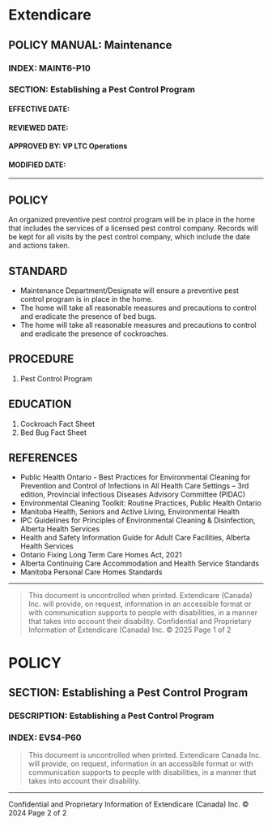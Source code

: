 # Extendicare

## POLICY MANUAL: Maintenance
### INDEX: MAINT6-P10

### SECTION: Establishing a Pest Control Program
#### EFFECTIVE DATE:
#### REVIEWED DATE:
#### APPROVED BY: VP LTC Operations
#### MODIFIED DATE:

----

## POLICY
An organized preventive pest control program will be in place in the home that includes the services of a licensed pest control company. Records will be kept for all visits by the pest control company, which include the date and actions taken.

## STANDARD
- Maintenance Department/Designate will ensure a preventive pest control program is in place in the home.
- The home will take all reasonable measures and precautions to control and eradicate the presence of bed bugs.
- The home will take all reasonable measures and precautions to control and eradicate the presence of cockroaches.

## PROCEDURE
1. Pest Control Program

## EDUCATION
1. Cockroach Fact Sheet
2. Bed Bug Fact Sheet

## REFERENCES
- Public Health Ontario - Best Practices for Environmental Cleaning for Prevention and Control of Infections in All Health Care Settings – 3rd edition, Provincial Infectious Diseases Advisory Committee (PIDAC)
- Environmental Cleaning Toolkit: Routine Practices, Public Health Ontario
- Manitoba Health, Seniors and Active Living, Environmental Health
- IPC Guidelines for Principles of Environmental Cleaning & Disinfection, Alberta Health Services
- Health and Safety Information Guide for Adult Care Facilities, Alberta Health Services
- Ontario Fixing Long Term Care Homes Act, 2021
- Alberta Continuing Care Accommodation and Health Service Standards
- Manitoba Personal Care Homes Standards

----

> This document is uncontrolled when printed. Extendicare (Canada) Inc. will provide, on request, information in an accessible format or with communication supports to people with disabilities, in a manner that takes into account their disability.
> Confidential and Proprietary Information of Extendicare (Canada) Inc. © 2025
> Page 1 of 2

# POLICY

## SECTION: Establishing a Pest Control Program
### DESCRIPTION: Establishing a Pest Control Program
### INDEX: EVS4-P60

> This document is uncontrolled when printed. Extendicare Canada Inc. will provide, on request, information in an accessible format or with communication supports to people with disabilities, in a manner that takes into account their disability.

----

Confidential and Proprietary Information of Extendicare (Canada) Inc. © 2024
Page 2 of 2